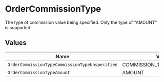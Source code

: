 # OrderCommissionType

The type of commission value being specified. Only the type of "AMOUNT" is supported.


## Values

| Name                                           | Value                                          |
| ---------------------------------------------- | ---------------------------------------------- |
| `OrderCommissionTypeCommissionTypeUnspecified` | COMMISSION_TYPE_UNSPECIFIED                    |
| `OrderCommissionTypeAmount`                    | AMOUNT                                         |